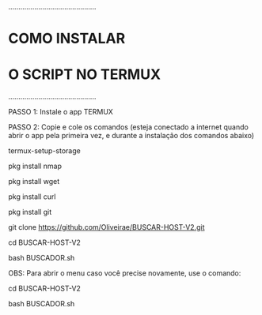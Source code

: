 
............................................

#        COMO INSTALAR 
#     O SCRIPT NO TERMUX

............................................

PASSO 1: Instale o app TERMUX

PASSO 2: Copie e cole os comandos (esteja conectado a internet quando abrir o app pela primeira vez, e durante a instalação dos comandos abaixo)

termux-setup-storage

pkg install nmap

pkg install wget

pkg install curl

pkg install git

git clone https://github.com/Oliveirae/BUSCAR-HOST-V2.git

cd BUSCAR-HOST-V2

bash BUSCADOR.sh


OBS: Para abrir o menu caso você precise novamente, use o comando:

cd BUSCAR-HOST-V2

bash BUSCADOR.sh


